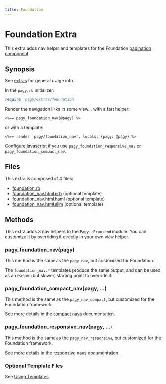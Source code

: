```yaml
---
title: Foundation
---
```

# Foundation Extra

This extra adds nav helper and templates for the Foundation [pagination component](https://foundation.zurb.com/sites/docs/pagination.html).

## Synopsis

See [extras](../extras.md) for general usage info.

In the `pagy.rb` initializer:

```ruby
require 'pagy/extras/foundation'
```

Render the navigation links in some view...
with a fast helper:

```erb
<%== pagy_foundation_nav(@pagy) %>
```

or with a template:

```erb
<%== render 'pagy/foundation_nav', locals: {pagy: @pagy} %>
```

Configure [javascript](../extras.md#javascript) if you use `pagy_foundation_responsive_nav` or `pagy_foundation_compact_nav`.

## Files

This extra is composed of 4 files:

- [foundation.rb](https://github.com/ddnexus/pagy/blob/master/lib/pagy/extras/foundation.rb)
- [foundation_nav.html.erb](https://github.com/ddnexus/pagy/blob/master/lib/templates/foundation_nav.html.erb) (optional template)
- [foundation_nav.html.haml](https://github.com/ddnexus/pagy/blob/master/lib/templates/foundation_nav.html.haml) (optional template)
- [foundation_nav.html.slim](https://github.com/ddnexus/pagy/blob/master/lib/templates/foundation_nav.html.slim)  (optional template)

## Methods

This extra adds 3 nav helpers to the `Pagy::Frontend` module. You can customize it by overriding it directly in your own view helper.

### pagy_foundation_nav(pagy)

This method is the same as the `pagy_nav`, but customized for Foundation.

The `foundation_nav.*` templates produce the same output, and can be used as an easier (but slower) starting point to override it.

### pagy_foundation_compact_nav(pagy, ...)

This method is the same as the `pagy_nav_compact`, but customized for the Foundation framework.

See more details in the [compact navs](navs.md#compact-navs) documentation.

### pagy_foundation_responsive_nav(pagy, ...)

This method is the same as the `pagy_nav_responsive`, but customized for the Foundation framework.

See more details in the [responsive navs](navs.md#responsive-navs) documentation.

### Optional Template Files

See [Using Templates](../how-to.md#using-templates).
